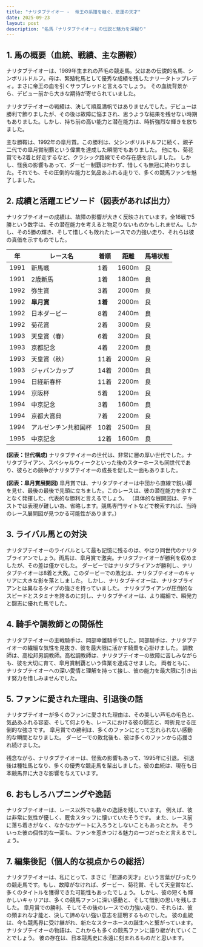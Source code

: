 ```yaml
---
title: "ナリタブテイオー -  帝王の系譜を継ぐ、悲運の天才"
date: 2025-09-23
layout: post
description: "名馬『ナリタブテイオー』の伝説と魅力を深堀り"
---
```


## 1. 馬の概要（血統、戦績、主な勝鞍）

ナリタブテイオーは、1989年生まれの芦毛の競走馬。父はあの伝説的名馬、シンボリルドルフ。母は、繁殖牝馬として優秀な成績を残したナリータトップレディ。まさに帝王の血を引くサラブレッドと言えるでしょう。  その血統背景から、デビュー前から大きな期待が寄せられていました。

ナリタブテイオーの戦績は、決して順風満帆ではありませんでした。デビューは勝利で飾りましたが、その後は故障に悩まされ、思うような結果を残せない時期もありました。しかし、持ち前の高い能力と潜在能力は、時折強烈な輝きを放ちました。

主な勝鞍は、1992年の皐月賞。この勝利は、父シンボリルドルフに続く、親子二代での皐月賞制覇という偉業を達成した瞬間でもありました。  他にも、菊花賞でも2着と好走するなど、クラシック路線でその存在感を示しました。  しかし、怪我の影響もあって、ダービー制覇は叶わず、惜しくも無冠に終わりました。それでも、その圧倒的な能力と気品あふれる走りで、多くの競馬ファンを魅了しました。


## 2. 成績と活躍エピソード（図表があれば出力）

ナリタブテイオーの成績は、故障の影響が大きく反映されています。全16戦で5勝という数字は、その潜在能力を考えると物足りないものかもしれません。しかし、その5勝の輝き、そして惜しくも敗れたレースでの力強い走り、それらは彼の真価を示すものでした。


| 年 | レース名 | 着順 | 距離 | 馬場状態 |
|---|---|---|---|---|
| 1991 | 新馬戦 | 1着 | 1600m | 良 |
| 1991 | 2歳新馬 | 1着 | 1800m | 良 |
| 1992 | 弥生賞 | 3着 | 2000m | 良 |
| 1992 | **皐月賞** | **1着** | 2000m | 良 |
| 1992 | 日本ダービー | 8着 | 2400m | 良 |
| 1992 | 菊花賞 | 2着 | 3000m | 良 |
| 1993 | 天皇賞（春） | 6着 | 3200m | 良 |
| 1993 | 京都記念 | 4着 | 2200m | 良 |
| 1993 | 天皇賞（秋） | 11着 | 2000m | 良 |
| 1993 | ジャパンカップ | 14着 | 2000m | 良 |
| 1994 | 日経新春杯 | 11着 | 2200m | 良 |
| 1994 | 京阪杯 | 5着 | 1200m | 良 |
| 1994 | 中京記念 | 3着 | 1600m | 良 |
| 1994 | 京都大賞典 | 7着 | 2200m | 良 |
| 1994 | アルゼンチン共和国杯 | 10着 | 2500m | 良 |
| 1995 | 中京記念 | 12着 | 1600m | 良 |


**(図表：世代構成)**  ナリタブテイオーの世代は、非常に層の厚い世代でした。ナリタブライアン、スペシャルウィークといった後のスターホースも同世代であり、彼らとの競争がナリタブテイオーの成長を促した一面もありました。


**(図表：皐月賞展開図)**  皐月賞では、ナリタブテイオーは中団から直線で鋭い脚を見せ、最後の最後で先頭に立ちました。このレースは、彼の潜在能力を余すことなく発揮した、代表的な勝利と言えるでしょう。 （具体的な展開図は、テキストでは表現が難しい為、省略します。競馬専門サイトなどで検索すれば、当時のレース展開図が見つかる可能性があります。）


## 3. ライバル馬との対決

ナリタブテイオーのライバルとして最も記憶に残るのは、やはり同世代のナリタブライアンでしょう。両馬は、皐月賞で激突。ナリタブテイオーが勝利を収めましたが、その差は僅かでした。  ダービーではナリタブライアンが勝利し、ナリタブテイオーは8着と大敗。このダービーでの敗北は、ナリタブテイオーのキャリアに大きな影を落としました。  しかし、ナリタブテイオーは、ナリタブライアンとは異なるタイプの強さを持っていました。  ナリタブライアンが圧倒的なスピードとスタミナを誇るのに対し、ナリタブテイオーは、より繊細で、瞬発力と闘志に優れた馬でした。


## 4. 騎手や調教師との関係性

ナリタブテイオーの主戦騎手は、岡部幸雄騎手でした。岡部騎手は、ナリタブテイオーの繊細な気性を見抜き、彼を最大限に活かす騎乗を心掛けました。  調教師は、高松邦男調教師。高松調教師は、ナリタブテイオーの故障に苦しみながらも、彼を大切に育て、皐月賞制覇という偉業を達成させました。  両者ともに、ナリタブテイオーへの深い愛情と理解を持って接し、彼の能力を最大限に引き出す努力を惜しみませんでした。


## 5. ファンに愛された理由、引退後の話

ナリタブテイオーが多くのファンに愛された理由は、その美しい芦毛の毛色と、気品あふれる容姿、そして何よりも、レースにおける彼の闘志と、時折見せる圧倒的な強さです。  皐月賞での勝利は、多くのファンにとって忘れられない感動的な瞬間となりました。  ダービーでの敗北後も、彼は多くのファンから応援され続けました。

残念ながら、ナリタブテイオーは、怪我の影響もあって、1995年に引退。  引退後は種牡馬となり、多くの優秀な競走馬を輩出しました。彼の血統は、現在も日本競馬界に大きな影響を与えています。


## 6. おもしろハプニングや逸話

ナリタブテイオーは、レース以外でも数々の逸話を残しています。  例えば、彼は非常に気性が優しく、厩舎スタッフに懐いていたそうです。  また、レース前に落ち着きがなく、なかなかゲートに入ろうとしないこともあったとか。  そういった彼の個性的な一面も、ファンを惹きつける魅力の一つだったと言えるでしょう。


## 7. 編集後記（個人的な視点からの総括）

ナリタブテイオーは、私にとって、まさに「悲運の天才」という言葉がぴったりの競走馬です。もし、故障がなければ、ダービー、菊花賞、そして天皇賞など、多くのタイトルを獲得できた可能性もあったでしょう。  しかし、彼の短くも輝かしいキャリアは、多くの競馬ファンに深い感動と、そして惜別の思いを残しました。  皐月賞での勝利、そしてその後のレースでの力強い走り、それらは、彼の類まれな才能と、決して諦めない強い意志を証明するものでした。  彼の血統は、今も競馬界に受け継がれ、新たなスターホースの誕生へと繋がっています。  ナリタブテイオーの物語は、これからも多くの競馬ファンに語り継がれていくことでしょう。  彼の存在は、日本競馬史に永遠に刻まれるものだと思います。
